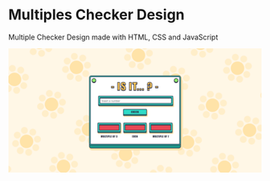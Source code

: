# Multiples Checker Design
Multiple Checker Design made with HTML, CSS and JavaScript  

<img src="MultipleCheckerDesign__Koalba.png">
